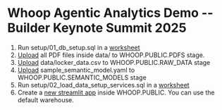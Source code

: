 # Whoop Agentic Analytics Demo -- Builder Keynote Summit 2025

1. Run setup/01_db_setup.sql in a [worksheet](https://app.snowflake.com/_deeplink/worksheets?utm_source=snowflake&utm_medium=github&utm_campaign=summit25builderkeynote)
2. [Upload](https://app.snowflake.com/_deeplink/#/data/add-data?utm_source=snowflake&utm_medium=github&utm_campaign=summit25builderkeynote) all PDF files inside data/ to WHOOP.PUBLIC.PDFS stage.
3. [Upload](https://app.snowflake.com/_deeplink/#/data/add-data?utm_source=snowflake&utm_medium=github&utm_campaign=summit25builderkeynote) data/locker_data.csv to WHOOP.PUBLIC.RAW_DATA stage
4. [Upload](https://app.snowflake.com/_deeplink/#/data/add-data?utm_source=snowflake&utm_medium=github&utm_campaign=summit25builderkeynote) sample_semantic_model.yaml to WHOOP.PUBLIC.SEMANTIC_MODELS stage
5. Run setup/02_load_data_setup_services.sql in a [worksheet](https://app.snowflake.com/_deeplink/worksheets?utm_source=snowflake&utm_medium=github&utm_campaign=summit25builderkeynote)
6. Create a [new streamlit app](https://app.snowflake.com/_deeplink/#/streamlit-apps?utm_source=snowflake&utm_medium=github&utm_campaign=summit25builderkeynote) inside WHOOP.PUBLIC. You can use the default warehouse. 